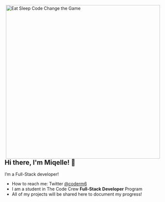 <img align="right" src="https://media.giphy.com/media/2sMOUSy658zgS1CjY7/giphy.gif" alt="Eat Sleep Code Change the Game" width="500px" />

## Hi there, I'm Miqelle! 👋

I’m a Full-Stack developer!
-   How to reach me: Twitter [@coderm6](https://twitter.com/Coderm6)
-   I am a student in The Code Crew **Full-Stack Developer** Program
-   All of my projects will be shared here to document my progress!
